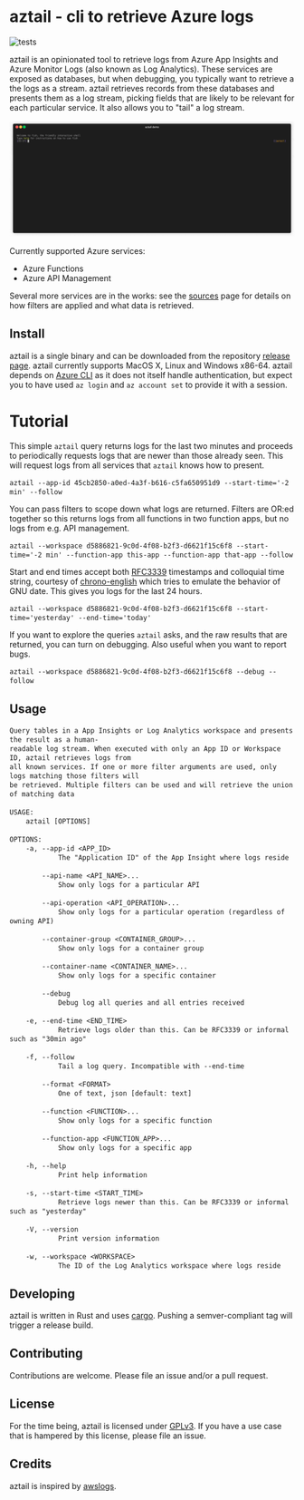 # aztail - cli to retrieve Azure logs

![tests](https://github.com/bittrance/aztail/actions/workflows/pr.yaml/badge.svg?branch=main)

aztail is an opinionated tool to retrieve logs from Azure App Insights and Azure Monitor Logs (also known as Log Analytics). These services are exposed as databases, but when debugging, you typically want to retrieve a the logs as a stream. aztail retrieves records from these databases and presents them as a log stream, picking fields that are likely to be relevant for each particular service. It also allows you to "tail" a log stream.

![aztail demo](./assets/aztail-min.gif)

Currently supported Azure services:

- Azure Functions
- Azure API Management

Several more services are in the works: see the [sources](./examples/README.md) page for details on how filters are applied and what data is retrieved.

## Install

aztail is a single binary and can be downloaded from the repository [release page](https://github.com/bittrance/aztail/releases). aztail currently supports MacOS X, Linux and Windows x86-64. aztail depends on [Azure CLI](https://docs.microsoft.com/en-us/cli/azure/install-azure-cli) as it does not itself handle authentication, but expect you to have used `az login` and `az account set` to provide it with a session.

# Tutorial

This simple `aztail` query returns logs for the last two minutes and proceeds to periodically requests logs that are newer than those already seen. This will request logs from all services that `aztail` knows how to present.

```
aztail --app-id 45cb2850-a0ed-4a3f-b616-c5fa650951d9 --start-time='-2 min' --follow
```

You can pass filters to scope down what logs are returned. Filters are OR:ed together so this returns logs from all functions in two function apps, but no logs from e.g. API management.

```
aztail --workspace d5886821-9c0d-4f08-b2f3-d6621f15c6f8 --start-time='-2 min' --function-app this-app --function-app that-app --follow
```

Start and end times accept both [RFC3339](https://datatracker.ietf.org/doc/html/rfc3339) timestamps and colloquial time string, courtesy of [chrono-english](https://docs.rs/chrono-english/latest/chrono_english/) which tries to emulate the behavior of GNU date. This gives you logs for the last 24 hours.

```
aztail --workspace d5886821-9c0d-4f08-b2f3-d6621f15c6f8 --start-time='yesterday' --end-time='today'
```

If you want to explore the queries `aztail` asks, and the raw results that are returned, you can turn on debugging. Also useful when you want to report bugs.

```
aztail --workspace d5886821-9c0d-4f08-b2f3-d6621f15c6f8 --debug --follow
```

## Usage

```
Query tables in a App Insights or Log Analytics workspace and presents the result as a human-
readable log stream. When executed with only an App ID or Workspace ID, aztail retrieves logs from
all known services. If one or more filter arguments are used, only logs matching those filters will
be retrieved. Multiple filters can be used and will retrieve the union of matching data

USAGE:
    aztail [OPTIONS]

OPTIONS:
    -a, --app-id <APP_ID>
            The "Application ID" of the App Insight where logs reside

        --api-name <API_NAME>...
            Show only logs for a particular API

        --api-operation <API_OPERATION>...
            Show only logs for a particular operation (regardless of owning API)

        --container-group <CONTAINER_GROUP>...
            Show only logs for a container group

        --container-name <CONTAINER_NAME>...
            Show only logs for a specific container

        --debug
            Debug log all queries and all entries received

    -e, --end-time <END_TIME>
            Retrieve logs older than this. Can be RFC3339 or informal such as "30min ago"

    -f, --follow
            Tail a log query. Incompatible with --end-time

        --format <FORMAT>
            One of text, json [default: text]

        --function <FUNCTION>...
            Show only logs for a specific function

        --function-app <FUNCTION_APP>...
            Show only logs for a specific app

    -h, --help
            Print help information

    -s, --start-time <START_TIME>
            Retrieve logs newer than this. Can be RFC3339 or informal such as "yesterday"

    -V, --version
            Print version information

    -w, --workspace <WORKSPACE>
            The ID of the Log Analytics workspace where logs reside
```

## Developing

aztail is written in Rust and uses [cargo](https://doc.rust-lang.org/cargo/). Pushing a semver-compliant tag will trigger a release build.

## Contributing

Contributions are welcome. Please file an issue and/or a pull request.

## License

For the time being, aztail is licensed under [GPLv3](./LICENSE). If you have a use case that is hampered by this license, please file an issue.

## Credits

aztail is inspired by [awslogs](https://github.com/jorgebastida/awslogs).
